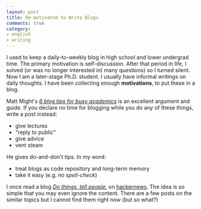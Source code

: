 ```yaml
---
layout: post
title: Re-motivated to Write Blogs
comments: true
category:
- english
- writing
---
```


I used to keep a daily-to-weekly blog in high school and lower undergrad time. The primary motivation is self-discussion. After that period in life, I solved (or was no longer interested in) many questions) so I turned silent. Now I am a later-stage Ph.D. student. I usually have informal writings on daily thoughts. I have been collecting enough **motivations**, to put these in a blog.

Matt Might's [_6 blog tips for busy academics_][6tips] is an excellent argument and guide. If you declare no time for blogging while you do any of these things, write a post instead:

- give lectures
- "reply to public"
- give advice
- vent steam

He gives do-and-don't tips. In my word:

- treat blogs as code repository and long-term memory
- take it easy (e.g. _no spell-check_)

I once read a blog [_Do things, tell people._][do-things] on [hackernews][do-things-hn]. The idea is so simple that you may even ignore the content. There are a few posts on the similar topics but I cannot find them right now (but so what?)


[6tips]: https://matt.might.net/articles/how-to-blog-as-an-academic/
[do-things]: http://carl.flax.ie/dothingstellpeople.html
[do-things-hn]: https://news.ycombinator.com/item?id=30193714